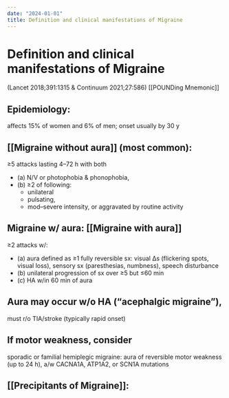 ```yaml
---
date: "2024-01-01"
title: Definition and clinical manifestations of Migraine
---
```


# Definition and clinical manifestations of Migraine
(Lancet 2018;391:1315 & Continuum 2021;27:586)
[[POUNDing Mnemonic]]
## Epidemiology: 
affects 15% of women and 6% of men; onset usually by 30 y

## [[Migraine without aura]] (most common): 
≥5 attacks lasting 4–72 h with both 
* (a) N/V or photophobia & phonophobia, 
* (b) ≥2 of following: 
	* unilateral
	* pulsating, 
	* mod–severe intensity, or aggravated by routine activity
	 
## Migraine w/ aura: [[Migraine with aura]]
≥2 attacks w/: 
* (a) aura defined as ≥1 fully reversible 
	sx: visual Δs (flickering spots, visual loss), 
	sensory sx (paresthesias, numbness), 
	speech disturbance 
* (b) unilateral progression of sx over ≥5 but ≤60 min
* (c) HA w/in 60 min of aura
 
## Aura may occur w/o HA (“acephalgic migraine”), 
must r/o TIA/stroke (typically rapid onset)

## If motor weakness, consider 
sporadic or familial hemiplegic migraine: aura of reversible motor weakness (up to 24 h), a/w CACNA1A, ATP1A2, or SCN1A mutations

## [[Precipitants of Migraine]]: 
